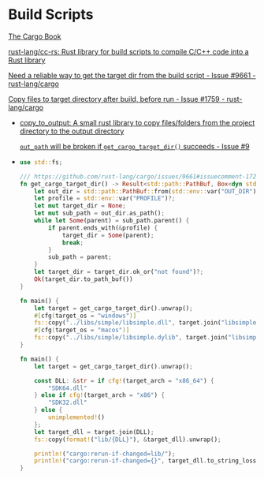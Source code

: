 # Build Scripts
[The Cargo Book](https://doc.rust-lang.org/cargo/reference/build-scripts.html)

[rust-lang/cc-rs: Rust library for build scripts to compile C/C++ code into a Rust library](https://github.com/rust-lang/cc-rs)

[Need a reliable way to get the target dir from the build script - Issue #9661 - rust-lang/cargo](https://github.com/rust-lang/cargo/issues/9661)

[Copy files to target directory after build, before run - Issue #1759 - rust-lang/cargo](https://github.com/rust-lang/cargo/issues/1759)
- [copy\_to\_output: A small rust library to copy files/folders from the project directory to the output directory](https://github.com/samwoodhams/copy_to_output)

  [`out_path` will be broken if `get_cargo_target_dir()` succeeds - Issue #9](https://github.com/samwoodhams/copy_to_output/issues/9)

- ```rust
  use std::fs;

  /// https://github.com/rust-lang/cargo/issues/9661#issuecomment-1722358176
  fn get_cargo_target_dir() -> Result<std::path::PathBuf, Box<dyn std::error::Error>> {
      let out_dir = std::path::PathBuf::from(std::env::var("OUT_DIR")?);
      let profile = std::env::var("PROFILE")?;
      let mut target_dir = None;
      let mut sub_path = out_dir.as_path();
      while let Some(parent) = sub_path.parent() {
          if parent.ends_with(&profile) {
              target_dir = Some(parent);
              break;
          }
          sub_path = parent;
      }
      let target_dir = target_dir.ok_or("not found")?;
      Ok(target_dir.to_path_buf())
  }

  fn main() {
      let target = get_cargo_target_dir().unwrap();
      #[cfg(target_os = "windows")]
      fs::copy("../libs/simple/libsimple.dll", target.join("libsimple.dll")).unwrap();
      #[cfg(target_os = "macos")]
      fs::copy("../libs/simple/libsimple.dylib", target.join("libsimple.dylib"),).unwrap();
  }
  ```
  ```rust
  fn main() {
      let target = get_cargo_target_dir().unwrap();

      const DLL: &str = if cfg!(target_arch = "x86_64") {
          "SDK64.dll"
      } else if cfg!(target_arch = "x86") {
          "SDK32.dll"
      } else {
          unimplemented!()
      };
      let target_dll = target.join(DLL);
      fs::copy(format!("lib/{DLL}"), &target_dll).unwrap();

      println!("cargo:rerun-if-changed=lib/");
      println!("cargo:rerun-if-changed={}", target_dll.to_string_lossy());
  }
  ```
